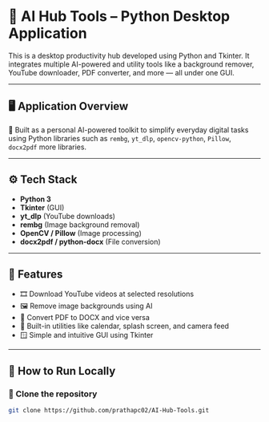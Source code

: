 # 🧠 AI Hub Tools – Python Desktop Application

This is a desktop productivity hub developed using Python and Tkinter. It integrates multiple AI-powered and utility tools like a background remover, YouTube downloader, PDF converter, and more — all under one GUI.

---

## 🖥️ Application Overview

🔧 Built as a personal AI-powered toolkit to simplify everyday digital tasks using Python libraries such as `rembg`, `yt_dlp`, `opencv-python`, `Pillow`, `docx2pdf` more libraries.

---

## ⚙️ Tech Stack

- **Python 3**
- **Tkinter** (GUI)
- **yt_dlp** (YouTube downloads)
- **rembg** (Image background removal)
- **OpenCV / Pillow** (Image processing)
- **docx2pdf / python-docx** (File conversion)

---

## 🧰 Features

- 🎞️ Download YouTube videos at selected resolutions  
- 🖼️ Remove image backgrounds using AI  
- 📄 Convert PDF to DOCX and vice versa  
- 📅 Built-in utilities like calendar, splash screen, and camera feed  
- 🪟 Simple and intuitive GUI using Tkinter  

---

## 🚀 How to Run Locally

### 🔁 Clone the repository
```bash
git clone https://github.com/prathapc02/AI-Hub-Tools.git
